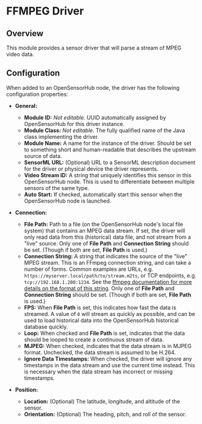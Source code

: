 # FFMPEG Driver

## Overview

This module provides a sensor driver that will parse a stream of MPEG video data.

## Configuration

When added to an OpenSensorHub node, the driver has the following configuration properties:

- **General:**
    - **Module ID:** *Not editable.*
      UUID automatically assigned by OpenSensorHub for this driver instance.
    - **Module Class:** *Not editable.*
      The fully qualified name of the Java class implementing the driver.
    - **Module Name:**
      A name for the instance of the driver.
      Should be set to something short and human-readable that describes the upstream source of data.
    - **SensorML URL:** (Optional)
      URL to a SensorML description document for the driver or physical device the driver represents.
    - **Video Stream ID:**
      A string that uniquely identifies this sensor in this OpenSensorHub node.
      This is used to differentiate between multiple sensors of the same type.
    - **Auto Start:**
      If checked, automatically start this sensor when the OpenSensorHub node is launched.

- **Connection:**
    - **File Path:**
      Path to a file (on the OpenSensorHub node's local file system) that contains an MPEG data stream.
      If set, the driver will only read data from this (historical) data file, and not stream from a "live" source.
      Only one of **File Path** and **Connection String** should be set.
      (Though if both are set, **File Path** is used.)
    - **Connection String:**
      A string that indicates the source of the "live" MPEG stream.
      This is an FFmpeg connection string, and can take a number of forms.
      Common examples are URLs, e.g. `https://myserver.local/path/to/stream.m2ts`,
      or TCP endpoints, e.g. `tcp://192.168.1.200:1234`. See the
      [ffmpeg documentation for more details on the format of this string](https://www.ffmpeg.org/ffmpeg-protocols.html).
      Only one of **File Path** and **Connection String** should be set.
      (Though if both are set, **File Path** is used.)
    - **FPS:**
      When **File Path** is set, this indicates how fast the data is streamed.
      A value of `0` will stream as quickly as possible,
      and can be used to load historical data into the OpenSensorHub historical database quickly.
    - **Loop:**
      When checked and **File Path** is set,
      indicates that the data should be looped to create a continuous stream of data.
    - **MJPEG:**
      When checked, indicates that the data stream is in MJPEG format.
      Unchecked, the data stream is assumed to be H.264.
    - **Ignore Data Timestamps:**
      When checked, the driver will ignore any timestamps in the data stream and use the current time instead.
      This is necessary when the data stream has incorrect or missing timestamps.

- **Position:**
    - **Location:** (Optional)
      The latitude, longitude, and altitude of the sensor.
    - **Orientation:** (Optional)
      The heading, pitch, and roll of the sensor.